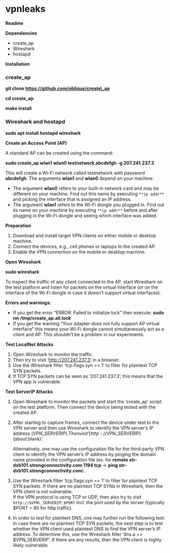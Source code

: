 # vpnleaks
**Readme**

**Dependencies**

- create\_ap
- Wireshark
- hostapd

**Installation**

### **create\_ap**
**git clone https://github.com/oblique/create\_ap**

**cd create\_ap**

**make install**

### **Wireshark and hostapd**
**sudo apt install hostapd wireshark**

**Create an Access Point (AP)**

A standard AP can be created using the command:

**sudo create\_ap wlan1 wlan0 testnetwork abcdefgh -g 207.241.237.3**

This will create a Wi-Fi network called testnetwork with password **abcdefgh**. The arguments **wlan1** and **wlan0** depend on your machine:

- The argument **wlan0** refers to your built-in network card and may be different on your machine. Find out this name by executing `**ip addr**` and picking the interface that is assigned an IP address.
- The argument **wlan1** refers to the Wi-Fi dongle you plugged in. Find out its name on your machine by executing `**ip addr**` before and after plugging in the Wi-Fi dongle and seeing which interface was added.

**Preparation** 

1. Download and install target VPN clients on either mobile or desktop machine.
1. Connect the devices, e.g., cell phones or laptops to the created AP.
1. Enable the VPN connection on the mobile or desktop machine. 

**Open Wireshark**

**sudo wireshark**

To inspect the traffic of any client connected to the AP, start Wireshark on the test platform and listen for packets on the virtual interface (or on the interface of the Wi-Fi dongle in case it doesn’t support virtual interfaces).

**Errors and warnings:**

- If you get the error “ERROR: Failed to initialize lock” then execute: 
  **sudo rm /tmp/create\_ap.all.lock**
- If you get the warning “Your adapter does not fully support AP virtual interface” this means your Wi-Fi dongle cannot simultaneously act as a client and AP. This shouldn’t be a problem in our experiments.

**Test LocalNet Attacks**

1. Open Wireshark to monitor the traffic.
1. Then try to visit ‘http://207.241.237.3’ in a browser. 
1. Use the Wireshark filter ‘tcp.flags.syn == 1’ to filter for plaintext TCP SYN packets.
1. If TCP SYN packets can be seen as ‘207.241.237.3’, this means that the VPN app is vulnerable.

**Test ServerIP Attacks**

1. Open Wireshark to monitor the packets and start the ‘create\_ap’ script on the test platform. Then connect the device being tested with the created AP.
1. After starting to capture frames, connect the device under test to the VPN server and then use Wireshark to identify the VPN server’s IP address ($VPN\_SERVERIP). Then visit ‘[http://$VPN_SERVERIP](about:blank)’. 

   Alternatively, one may use the configuration file for the third-party VPN client to identify the VPN server’s IP address by pinging the domain name provided in the configuration file (ex. for **remote str-dxb101.strongconnectivity.com 1194 tcp** → **ping str-dxb101.strongconnectivity.com**) . 
1. Use the Wireshark filter ‘tcp.flags.syn == 1’ to filter for plaintext TCP SYN packets. If there are no plaintext TCP SYNs in Wireshark, then the VPN client is not vulnerable.  
   If the VPN protocol is using TCP or UDP, then also try to visit `http://$VPN\_SERVERIP:$PORT` incl. the port used by the server (typically $PORT = 80 for http traffic).
1. In order to test for plaintext DNS, one may further run the following test: In case there are no plaintext TCP SYN packets, the next step is to test whether the VPN client used plaintext DNS to find the VPN server’s IP address. To determine this, use the Wireshark filter ‘dns.a == $VPN\_SERVERIP’. If there are any results, then the VPN client is highly likely vulnerable.
